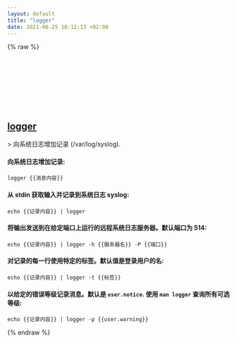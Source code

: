 ```yaml
---
layout: default
title: "logger"
date: 2021-06-25 18:12:13 +02:00
---
```

{% raw %}
<h2 id="logger">
  <a href="/zh/osx/logger.html">logger</a> <a href="#logger"><svg class="icon">
    <use href="/assets/images/unicode_sprite.svg#link" />
  </svg></a>
</h2>
> 向系统日志增加记录 (/var/log/syslog).

#### 向系统日志增加记录:
```shell
logger {{消息内容}}
```
#### 从 stdin 获取输入并记录到系统日志 syslog:
```shell
echo {{记录内容}} | logger
```
#### 将输出发送到在给定端口上运行的远程系统日志服务器。默认端口为 514:
```shell
echo {{记录内容}} | logger -h {{服务器名}} -P {{端口}}
```
#### 对记录的每一行使用特定的标签。默认值是登录用户的名:
```shell
echo {{记录内容}} | logger -t {{标签}}
```
#### 以给定的错误等级记录消息。默认是 `user.notice`. 使用 `man logger` 查询所有可选等级:
```shell
echo {{记录内容}} | logger -p {{user.warning}}
```
{% endraw %}